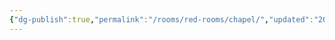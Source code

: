 ```yaml
---
{"dg-publish":true,"permalink":"/rooms/red-rooms/chapel/","updated":"2025-04-12T16:05:31.868+01:00"}
---
```

